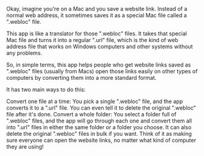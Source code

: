 Okay, imagine you're on a Mac and you save a website link. Instead of a normal web address, it sometimes saves it as a special Mac file called a ".webloc" file.

This app is like a translator for those ".webloc" files. It takes that special Mac file and turns it into a regular ".url" file, which is the kind of web address file that works on Windows computers and other systems without any problems.

So, in simple terms, this app helps people who get website links saved as ".webloc" files (usually from Macs) open those links easily on other types of computers by converting them into a more standard format.

It has two main ways to do this:

Convert one file at a time: You pick a single ".webloc" file, and the app converts it to a ".url" file. You can even tell it to delete the original ".webloc" file after it's done.
Convert a whole folder: You select a folder full of ".webloc" files, and the app will go through each one and convert them all into ".url" files in either the same folder or a folder you choose. It can also delete the original ".webloc" files in bulk if you want.
Think of it as making sure everyone can open the website links, no matter what kind of computer they are using!
